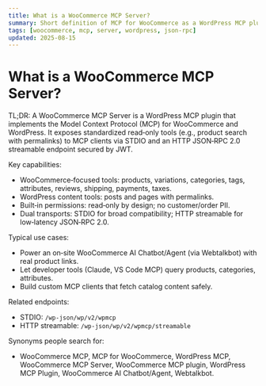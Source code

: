 ```yaml
---
title: What is a WooCommerce MCP Server?
summary: Short definition of MCP for WooCommerce as a WordPress MCP plugin that exposes WooCommerce data to MCP clients via STDIO/HTTP with JWT.
tags: [woocommerce, mcp, server, wordpress, json-rpc]
updated: 2025-08-15
---
```


# What is a WooCommerce MCP Server?

TL;DR: A WooCommerce MCP Server is a WordPress MCP plugin that implements the Model Context Protocol (MCP) for WooCommerce and WordPress. It exposes standardized read‑only tools (e.g., product search with permalinks) to MCP clients via STDIO and an HTTP JSON‑RPC 2.0 streamable endpoint secured by JWT.

Key capabilities:
- WooCommerce‑focused tools: products, variations, categories, tags, attributes, reviews, shipping, payments, taxes.
- WordPress content tools: posts and pages with permalinks.
- Built‑in permissions: read‑only by design; no customer/order PII.
- Dual transports: STDIO for broad compatibility; HTTP streamable for low‑latency JSON‑RPC 2.0.

Typical use cases:
- Power an on‑site WooCommerce AI Chatbot/Agent (via Webtalkbot) with real product links.
- Let developer tools (Claude, VS Code MCP) query products, categories, attributes.
- Build custom MCP clients that fetch catalog content safely.

Related endpoints:
- STDIO: `/wp-json/wp/v2/wpmcp`
- HTTP streamable: `/wp-json/wp/v2/wpmcp/streamable`

Synonyms people search for:
- WooCommerce MCP, MCP for WooCommerce, WordPress MCP, WooCommerce MCP Server, WooCommerce MCP plugin, WordPress MCP Plugin, WooCommerce AI Chatbot/Agent, Webtalkbot.

<script type="application/ld+json">
{
  "@context":"https://schema.org",
  "@type":"TechArticle",
  "headline":"What is a WooCommerce MCP Server?",
  "about":"Model Context Protocol for WooCommerce on WordPress",
  "dateModified":"2025-08-15",
  "mainEntityOfPage":{"@type":"WebPage","@id":"https://iosdevsk.github.io/mcp-for-woocommerce/woocommerce-mcp-server/what-is"}
}
</script>
